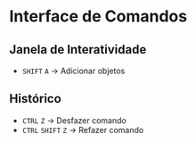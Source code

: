 # Interface de Comandos

## Janela de Interatividade
- `SHIFT` `A` -> Adicionar objetos

## Histórico
- `CTRL` `Z` -> Desfazer comando
- `CTRL` `SHIFT` `Z` -> Refazer comando
